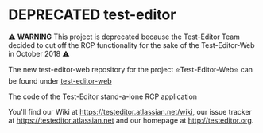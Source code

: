 DEPRECATED test-editor
===========

:warning: **WARNING** This project is deprecated because the Test-Editor Team decided to cut off the RCP functionality  for the sake of the Test-Editor-Web in October 2018 :warning:

The new test-editor-web repository for the project :star:Test-Editor-Web:star: can be found under [test-editor-web](https://github.com/test-editor/test-editor-web) 

The code of the Test-Editor stand-a-lone RCP application

You'll find our Wiki at https://testeditor.atlassian.net/wiki, our issue tracker at https://testeditor.atlassian.net and our homepage at http://testeditor.org.
